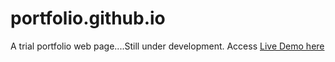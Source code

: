 # portfolio.github.io
A trial portfolio web page....Still under development.
Access <a href="https://cleargoaldigital.github.io/portfolio/">Live Demo here</a>
